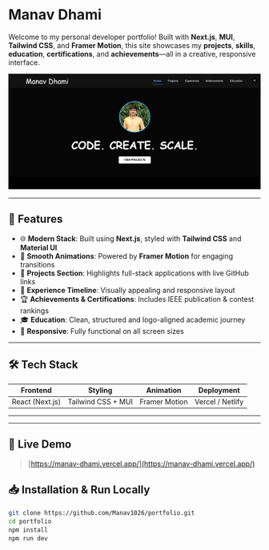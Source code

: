 
 # Manav Dhami 

Welcome to my personal developer portfolio! Built with **Next.js**, **MUI**, **Tailwind CSS**, and **Framer Motion**, this site showcases my **projects**, **skills**, **education**, **certifications**, and **achievements**—all in a creative, responsive interface.

![Portfolio Screenshot](my-portfolio/public/images/preview.png)

---

## 📌 Features

- 🌐 **Modern Stack**: Built using **Next.js**, styled with **Tailwind CSS** and **Material UI**
- 🎨 **Smooth Animations**: Powered by **Framer Motion** for engaging transitions
- 💼 **Projects Section**: Highlights full-stack applications with live GitHub links
- 🧠 **Experience Timeline**: Visually appealing and responsive layout
- 🏆 **Achievements & Certifications**: Includes IEEE publication & contest rankings
- 🎓 **Education**: Clean, structured and logo-aligned academic journey
- 📱 **Responsive**: Fully functional on all screen sizes

---

## 🛠️ Tech Stack

| Frontend         | Styling               | Animation        | Deployment     |
|------------------|------------------------|------------------|----------------|
| React (Next.js)  | Tailwind CSS + MUI     | Framer Motion    | Vercel / Netlify |

---

---

## 🔗 Live Demo

> [https://manav-dhami.vercel.app/](https://manav-dhami.vercel.app/)


## 📥 Installation & Run Locally

```bash
git clone https://github.com/Manav1026/portfolio.git
cd portfolio
npm install
npm run dev
```


